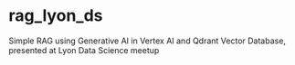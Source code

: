 # rag_lyon_ds
Simple RAG using Generative AI in Vertex AI and Qdrant Vector Database, presented at Lyon Data Science meetup
